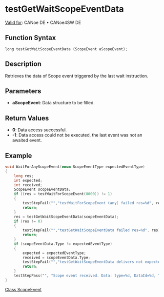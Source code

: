 # testGetWaitScopeEventData

[Valid for](../../../Shared/FeatureAvailability.md):  CANoe DE • CANoe4SW DE

## Function Syntax

```
long testGetWaitScopeEventData (ScopeEvent aScopeEvent);
```

## Description

Retrieves the data of Scope event triggered by the last wait instruction.

## Parameters

- **aScopeEvent**: Data structure to be filled.

## Return Values

- **0**: Data access successful.
- **-1**: Data access could not be executed, the last event was not an awaited event.

## Example

```c
void WaitForAnyScopeEvent(enum ScopeEventType expectedEventType)
{
    long res;
    int expected;
    int received;
    ScopeEvent scopeEventData;
    if ((res = testWaitForScopeEvent(8000)) != 1)
    {
        testStepFail("","testWaitForScopeEvent (any) failed res=%d", res);
        return;
    }
    res = testGetWaitScopeEventData(scopeEventData);
    if (res != 0)
    {
        testStepFail("","testGetWaitScopeEventData failed res=%d", res);
        return;
    }
    if (scopeEventData.Type != expectedEventType)
    {
        expected = expectedEventType;
        received = scopeEventData.Type;
        testStepFail("","testGetWaitScopeEventData delivers not expected event type: expected = %d, received = %d", expected, received);
        return;
    }
    testStepPass("", "Scope event received. Data: type=%d, DataId=%d, Time=%I64d", (int)scopeEventData.Type, (int)scopeEventData.DataID, scopeEventData.Time);
}
```

[Class ScopeEvent](../../Scope/Classes/CAPLfunctionsScopeEvent.md)
